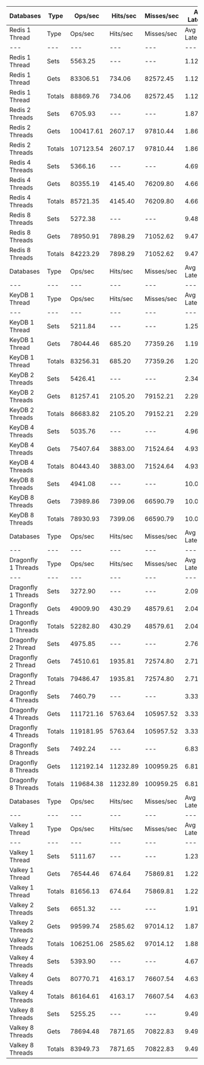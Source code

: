 | Databases | Type | Ops/sec | Hits/sec | Misses/sec | Avg Latency | p50 Latency | p99 Latency | p99.9 Latency | KB/sec |
| --- | --- | --- | --- | --- | --- | --- | --- | --- | --- |
| Redis 1 Thread | Type | Ops/sec | Hits/sec | Misses/sec | Avg Latency | p50 Latency | p99 Latency | p99.9 Latency | KB/sec |
| --- | --- | --- | --- | --- | --- | --- | --- | --- | --- |
Redis 1 Thread | Sets | 5563.25 | --- | --- | 1.12886 | 1.09500 | 1.69500 | 4.70300 | 3041.53 |
Redis 1 Thread | Gets | 83306.51 | 734.06 | 82572.45 | 1.12504 | 1.09500 | 1.68700 | 4.31900 | 3610.42 |
Redis 1 Thread | Totals | 88869.76 | 734.06 | 82572.45 | 1.12528 | 1.09500 | 1.68700 | 4.35100 | 6651.95 |
Redis 2 Threads | Sets | 6705.93 | --- | --- | 1.87145 | 1.77500 | 3.32700 | 9.08700 | 3666.27 |
Redis 2 Threads | Gets | 100417.61 | 2607.17 | 97810.44 | 1.86676 | 1.76700 | 3.31100 | 9.66300 | 5218.23 |
Redis 2 Threads | Totals | 107123.54 | 2607.17 | 97810.44 | 1.86705 | 1.76700 | 3.31100 | 9.59900 | 8884.50 |
Redis 4 Threads | Sets | 5366.16 | --- | --- | 4.69006 | 4.57500 | 9.15100 | 15.67900 | 2933.79 |
Redis 4 Threads | Gets | 80355.19 | 4145.40 | 76209.80 | 4.66478 | 4.54300 | 9.08700 | 15.35900 | 5211.28 |
Redis 4 Threads | Totals | 85721.35 | 4145.40 | 76209.80 | 4.66637 | 4.54300 | 9.08700 | 15.35900 | 8145.07 |
Redis 8 Threads | Sets | 5272.38 | --- | --- | 9.48399 | 9.27900 | 19.71100 | 41.47100 | 2882.52 |
Redis 8 Threads | Gets | 78950.91 | 7898.29 | 71052.62 | 9.47675 | 9.21500 | 19.96700 | 42.49500 | 7044.09 |
Redis 8 Threads | Totals | 84223.29 | 7898.29 | 71052.62 | 9.47720 | 9.21500 | 19.96700 | 42.23900 | 9926.60 |
| Databases | Type | Ops/sec | Hits/sec | Misses/sec | Avg Latency | p50 Latency | p99 Latency | p99.9 Latency | KB/sec |
| --- | --- | --- | --- | --- | --- | --- | --- | --- | --- |
| KeyDB 1 Thread | Type | Ops/sec | Hits/sec | Misses/sec | Avg Latency | p50 Latency | p99 Latency | p99.9 Latency | KB/sec |
| --- | --- | --- | --- | --- | --- | --- | --- | --- | --- |
KeyDB 1 Thread | Sets | 5211.84 | --- | --- | 1.25399 | 1.23900 | 2.19100 | 18.55900 | 2849.41 |
KeyDB 1 Thread | Gets | 78044.46 | 685.20 | 77359.26 | 1.19753 | 1.24700 | 2.01500 | 4.60700 | 3381.11 |
KeyDB 1 Thread | Totals | 83256.31 | 685.20 | 77359.26 | 1.20106 | 1.24700 | 2.01500 | 5.24700 | 6230.52 |
KeyDB 2 Threads | Sets | 5426.41 | --- | --- | 2.34145 | 2.14300 | 4.70300 | 14.71900 | 2966.73 |
KeyDB 2 Threads | Gets | 81257.41 | 2105.20 | 79152.21 | 2.29498 | 2.14300 | 4.41500 | 11.13500 | 4220.30 |
KeyDB 2 Threads | Totals | 86683.82 | 2105.20 | 79152.21 | 2.29789 | 2.14300 | 4.44700 | 11.71100 | 7187.02 |
KeyDB 4 Threads | Sets | 5035.76 | --- | --- | 4.96859 | 4.86300 | 10.04700 | 16.31900 | 2753.15 |
KeyDB 4 Threads | Gets | 75407.64 | 3883.00 | 71524.64 | 4.93036 | 4.83100 | 9.85500 | 16.63900 | 4886.82 |
KeyDB 4 Threads | Totals | 80443.40 | 3883.00 | 71524.64 | 4.93276 | 4.83100 | 9.85500 | 16.63900 | 7639.97 |
KeyDB 8 Threads | Sets | 4941.08 | --- | --- | 10.09683 | 9.85500 | 22.78300 | 47.35900 | 2701.39 |
KeyDB 8 Threads | Gets | 73989.86 | 7399.06 | 66590.79 | 10.06377 | 9.85500 | 22.27100 | 46.33500 | 6599.99 |
KeyDB 8 Threads | Totals | 78930.93 | 7399.06 | 66590.79 | 10.06584 | 9.85500 | 22.39900 | 46.33500 | 9301.38 |
| Databases | Type | Ops/sec | Hits/sec | Misses/sec | Avg Latency | p50 Latency | p99 Latency | p99.9 Latency | KB/sec |
| --- | --- | --- | --- | --- | --- | --- | --- | --- | --- |
| Dragonfly 1 Threads | Type | Ops/sec | Hits/sec | Misses/sec | Avg Latency | p50 Latency | p99 Latency | p99.9 Latency | KB/sec |
| --- | --- | --- | --- | --- | --- | --- | --- | --- | --- |
Dragonfly 1 Threads | Sets | 3272.90 | --- | --- | 2.09622 | 1.80700 | 4.60700 | 22.14300 | 1789.36 |
Dragonfly 1 Threads | Gets | 49009.90 | 430.29 | 48579.61 | 2.04514 | 1.80700 | 4.51100 | 8.09500 | 2123.25 |
Dragonfly 1 Threads | Totals | 52282.80 | 430.29 | 48579.61 | 2.04834 | 1.80700 | 4.51100 | 8.38300 | 3912.61 |
Dragonfly 2 Thread | Sets | 4975.85 | --- | --- | 2.76863 | 2.68700 | 7.83900 | 23.93500 | 2720.40 |
Dragonfly 2 Thread | Gets | 74510.61 | 1935.81 | 72574.80 | 2.71045 | 2.65500 | 7.32700 | 13.82300 | 3872.61 |
Dragonfly 2 Thread | Totals | 79486.47 | 1935.81 | 72574.80 | 2.71409 | 2.65500 | 7.35900 | 14.20700 | 6593.00 |
Dragonfly 4 Threads | Sets | 7460.79 | --- | --- | 3.33725 | 3.45500 | 8.12700 | 18.04700 | 4078.97 |
Dragonfly 4 Threads | Gets | 111721.16 | 5763.64 | 105957.52 | 3.33561 | 3.45500 | 8.12700 | 18.30300 | 7245.52 |
Dragonfly 4 Threads | Totals | 119181.95 | 5763.64 | 105957.52 | 3.33571 | 3.45500 | 8.12700 | 18.30300 | 11324.49 |
Dragonfly 8 Threads | Sets | 7492.24 | --- | --- | 6.83418 | 6.43100 | 21.50300 | 59.13500 | 4096.16 |
Dragonfly 8 Threads | Gets | 112192.14 | 11232.89 | 100959.25 | 6.81666 | 6.43100 | 21.11900 | 59.13500 | 10014.50 |
Dragonfly 8 Threads | Totals | 119684.38 | 11232.89 | 100959.25 | 6.81776 | 6.43100 | 21.24700 | 59.13500 | 14110.66 |
| Databases | Type | Ops/sec | Hits/sec | Misses/sec | Avg Latency | p50 Latency | p99 Latency | p99.9 Latency | KB/sec |
| --- | --- | --- | --- | --- | --- | --- | --- | --- | --- |
| Valkey 1 Thread | Type | Ops/sec | Hits/sec | Misses/sec | Avg Latency | p50 Latency | p99 Latency | p99.9 Latency | KB/sec |
| --- | --- | --- | --- | --- | --- | --- | --- | --- | --- |
Valkey 1 Thread | Sets | 5111.67 | --- | --- | 1.23703 | 1.11100 | 2.39900 | 6.97500 | 2794.65 |
Valkey 1 Thread | Gets | 76544.46 | 674.64 | 75869.81 | 1.22372 | 1.11100 | 2.25500 | 5.72700 | 3317.44 |
Valkey 1 Thread | Totals | 81656.13 | 674.64 | 75869.81 | 1.22456 | 1.11100 | 2.27100 | 5.85500 | 6112.09 |
Valkey 2 Threads | Sets | 6651.32 | --- | --- | 1.91657 | 1.79100 | 3.40700 | 12.73500 | 3636.41 |
Valkey 2 Threads | Gets | 99599.74 | 2585.62 | 97014.12 | 1.87879 | 1.79100 | 3.32700 | 9.66300 | 5175.57 |
Valkey 2 Threads | Totals | 106251.06 | 2585.62 | 97014.12 | 1.88116 | 1.79100 | 3.32700 | 9.98300 | 8811.98 |
Valkey 4 Threads | Sets | 5393.90 | --- | --- | 4.67587 | 4.57500 | 9.15100 | 20.09500 | 2948.96 |
Valkey 4 Threads | Gets | 80770.71 | 4163.17 | 76607.54 | 4.63268 | 4.54300 | 9.08700 | 15.42300 | 5236.39 |
Valkey 4 Threads | Totals | 86164.61 | 4163.17 | 76607.54 | 4.63538 | 4.54300 | 9.08700 | 15.55100 | 8185.35 |
Valkey 8 Threads | Sets | 5255.25 | --- | --- | 9.49478 | 9.27900 | 19.71100 | 42.23900 | 2873.15 |
Valkey 8 Threads | Gets | 78694.48 | 7871.65 | 70822.83 | 9.49396 | 9.27900 | 20.09500 | 41.98300 | 7020.71 |
Valkey 8 Threads | Totals | 83949.73 | 7871.65 | 70822.83 | 9.49401 | 9.27900 | 19.96700 | 41.98300 | 9893.87 |

